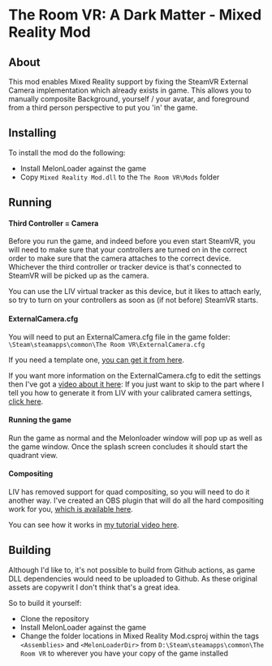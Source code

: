 # The Room VR: A Dark Matter - Mixed Reality Mod

## About
This mod enables Mixed Reality support by fixing the SteamVR External Camera implementation which already exists in game. This allows you to manually composite Background, yourself / your avatar, and foreground from a third person perspective to put you 'in' the game.
## Installing
To install the mod do the following:
* Install MelonLoader against the game
* Copy `Mixed Reality Mod.dll` to the  `The Room VR\Mods` folder

## Running
#### Third Controller = Camera

Before you run the game, and indeed before you even start SteamVR, you will need to make sure that your controllers are turned on in the correct order to make sure that the camera attaches to the correct device. 
Whichever the third controller or tracker device is that's connected to SteamVR will be picked up as the camera.

You can use the LIV virtual tracker as this device, but it likes to attach early, so try to turn on your controllers as soon as (if not before) SteamVR starts.


#### ExternalCamera.cfg

You will need to put an ExternalCamera.cfg file in the game folder: `\Steam\steamapps\common\The Room VR\ExternalCamera.cfg`

If you need a template one, 
[you can get it from here](https://github.com/Hacked-Mixed-Reality/Mixed-Reality-Example-Files/blob/main/ExternalCamera.cfg).

If you want more information on the ExternalCamera.cfg to edit the settings then I've got a [video about it here](https://youtu.be/-JGRTxSIRq4): 
If you just want to skip to the part where I tell you how to generate it from LIV with your calibrated camera settings, 
[click here](https://youtu.be/-JGRTxSIRq4?t=549).

#### Running the game
Run the game as normal and the Melonloader window will pop up as well as the game window. Once the splash screen concludes it should start the quadrant view.

#### Compositing 
LIV has removed support for quad compositing, so you will need to do it another way. I've created an OBS plugin that will do all the hard compositing work for you, 
[which is available here](https://github.com/Hacked-Mixed-Reality/MixedRealityQuadCompositor).

You can see how it works in 
[my tutorial video here](https://youtu.be/kVuOIPcCZDw).

## Building
Although I'd like to, it's not possible to build from Github actions, as game DLL dependencies would need to be uploaded to Github. As these original assets are copywrit I don't think that's a great idea.

So to build it yourself:
* Clone the repository
* Install MelonLoader against the game
* Change the folder locations in Mixed Reality Mod.csproj within the tags `<Assemblies>` and `<MelonLoaderDir>` from `D:\Steam\steamapps\common\The Room VR` to wherever you have your copy of the game installed